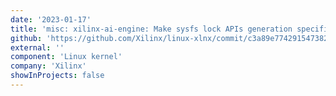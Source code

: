 ```yaml
---
date: '2023-01-17'
title: 'misc: xilinx-ai-engine: Make sysfs lock APIs generation specific'
github: 'https://github.com/Xilinx/linux-xlnx/commit/c3a89e77429154738203c88cd6babffd77f20620'
external: ''
component: 'Linux kernel'
company: 'Xilinx'
showInProjects: false
---
```

